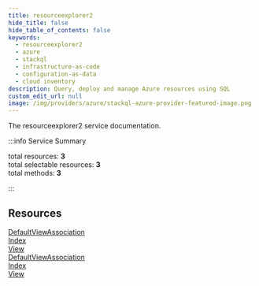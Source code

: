 ```yaml
---
title: resourceexplorer2
hide_title: false
hide_table_of_contents: false
keywords:
  - resourceexplorer2
  - azure
  - stackql
  - infrastructure-as-code
  - configuration-as-data
  - cloud inventory
description: Query, deploy and manage Azure resources using SQL
custom_edit_url: null
image: /img/providers/azure/stackql-azure-provider-featured-image.png
---
```


The resourceexplorer2 service documentation.

:::info Service Summary

<div class="row">
<div class="providerDocColumn">
<span>total resources:&nbsp;<b>3</b></span><br />
<span>total selectable resources:&nbsp;<b>3</b></span><br />
<span>total methods:&nbsp;<b>3</b></span><br />
</div>
</div>

:::

## Resources
<div class="row">
<div class="providerDocColumn">
<a href="/providers/azure/resourceexplorer2/DefaultViewAssociation/">DefaultViewAssociation</a><br />
<a href="/providers/azure/resourceexplorer2/Index/">Index</a><br />
<a href="/providers/azure/resourceexplorer2/View/">View</a>
</div>
<div class="providerDocColumn">
<a href="/providers/azure/resourceexplorer2/DefaultViewAssociation/">DefaultViewAssociation</a><br />
<a href="/providers/azure/resourceexplorer2/Index/">Index</a><br />
<a href="/providers/azure/resourceexplorer2/View/">View</a>
</div>
</div>